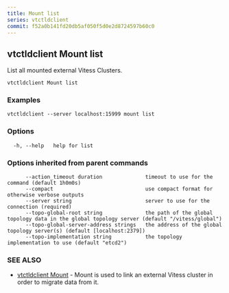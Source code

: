 ```yaml
---
title: Mount list
series: vtctldclient
commit: f52a0b141fd20db5af050f5d0e2d8724597b60c0
---
```

## vtctldclient Mount list

List all mounted external Vitess Clusters.

```
vtctldclient Mount list
```

### Examples

```
vtctldclient --server localhost:15999 mount list
```

### Options

```
  -h, --help   help for list
```

### Options inherited from parent commands

```
      --action_timeout duration              timeout to use for the command (default 1h0m0s)
      --compact                              use compact format for otherwise verbose outputs
      --server string                        server to use for the connection (required)
      --topo-global-root string              the path of the global topology data in the global topology server (default "/vitess/global")
      --topo-global-server-address strings   the address of the global topology server(s) (default [localhost:2379])
      --topo-implementation string           the topology implementation to use (default "etcd2")
```

### SEE ALSO

* [vtctldclient Mount](../)	 - Mount is used to link an external Vitess cluster in order to migrate data from it.

